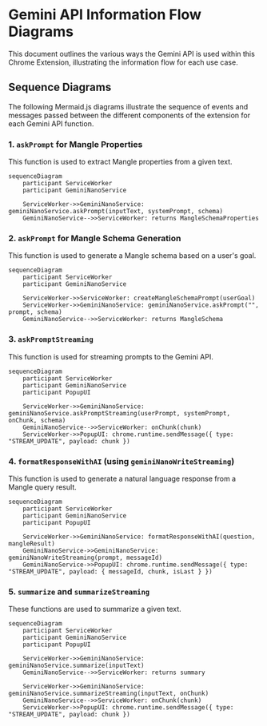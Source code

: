 # Gemini API Information Flow Diagrams

This document outlines the various ways the Gemini API is used within this Chrome Extension, illustrating the information flow for each use case.

## Sequence Diagrams

The following Mermaid.js diagrams illustrate the sequence of events and messages passed between the different components of the extension for each Gemini API function.

### 1. `askPrompt` for Mangle Properties

This function is used to extract Mangle properties from a given text.

```mermaid
sequenceDiagram
    participant ServiceWorker
    participant GeminiNanoService

    ServiceWorker->>GeminiNanoService: geminiNanoService.askPrompt(inputText, systemPrompt, schema)
    GeminiNanoService-->>ServiceWorker: returns MangleSchemaProperties
```

### 2. `askPrompt` for Mangle Schema Generation

This function is used to generate a Mangle schema based on a user's goal.

```mermaid
sequenceDiagram
    participant ServiceWorker
    participant GeminiNanoService

    ServiceWorker->>ServiceWorker: createMangleSchemaPrompt(userGoal)
    ServiceWorker->>GeminiNanoService: geminiNanoService.askPrompt("", prompt, schema)
    GeminiNanoService-->>ServiceWorker: returns MangleSchema
```

### 3. `askPromptStreaming`

This function is used for streaming prompts to the Gemini API.

```mermaid
sequenceDiagram
    participant ServiceWorker
    participant GeminiNanoService
    participant PopupUI

    ServiceWorker->>GeminiNanoService: geminiNanoService.askPromptStreaming(userPrompt, systemPrompt, onChunk, schema)
    GeminiNanoService-->>ServiceWorker: onChunk(chunk)
    ServiceWorker->>PopupUI: chrome.runtime.sendMessage({ type: "STREAM_UPDATE", payload: chunk })
```

### 4. `formatResponseWithAI` (using `geminiNanoWriteStreaming`)

This function is used to generate a natural language response from a Mangle query result.

```mermaid
sequenceDiagram
    participant ServiceWorker
    participant GeminiNanoService
    participant PopupUI

    ServiceWorker->>GeminiNanoService: formatResponseWithAI(question, mangleResult)
    GeminiNanoService->>GeminiNanoService: geminiNanoWriteStreaming(prompt, messageId)
    GeminiNanoService->>PopupUI: chrome.runtime.sendMessage({ type: "STREAM_UPDATE", payload: { messageId, chunk, isLast } })
```

### 5. `summarize` and `summarizeStreaming`

These functions are used to summarize a given text.

```mermaid
sequenceDiagram
    participant ServiceWorker
    participant GeminiNanoService
    participant PopupUI

    ServiceWorker->>GeminiNanoService: geminiNanoService.summarize(inputText)
    GeminiNanoService-->>ServiceWorker: returns summary

    ServiceWorker->>GeminiNanoService: geminiNanoService.summarizeStreaming(inputText, onChunk)
    GeminiNanoService-->>ServiceWorker: onChunk(chunk)
    ServiceWorker->>PopupUI: chrome.runtime.sendMessage({ type: "STREAM_UPDATE", payload: chunk })
```
